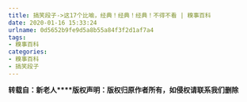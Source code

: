 ```yaml
---
title: 搞笑段子->这17个比喻，经典！经典！经典！不得不看 | 糗事百科
date: 2020-01-16 15:33:24
urlname: 0d5652b9fe9d5a8b55a84f3f2d1af7a4
tags: 
- 糗事百科
categories:
- 糗事百科
- 搞笑段子
---
```

**转载自：新老人****版权声明：版权归原作者所有，如侵权请联系我们删除**



